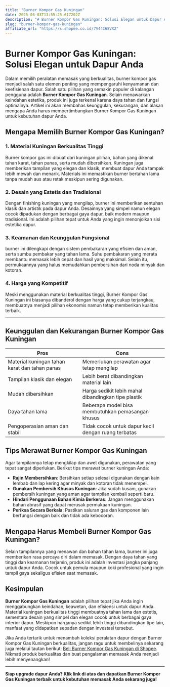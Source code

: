 ```yaml
---
title: "Burner Kompor Gas Kuningan"
date: 2025-06-03T13:55:25.617202Z
description: "# Burner Kompor Gas Kuningan: Solusi Elegan untuk Dapur Anda..."
slug: "burner-kompor-gas-kuningan"
affiliate_url: "https://s.shopee.co.id/7V44C68VX2"
---
```

# Burner Kompor Gas Kuningan: Solusi Elegan untuk Dapur Anda

Dalam memilih peralatan memasak yang berkualitas, burner kompor gas menjadi salah satu elemen penting yang mempengaruhi kenyamanan dan keefisienan dapur. Salah satu pilihan yang semakin populer di kalangan pengguna adalah **Burner Kompor Gas Kuningan**. Selain menawarkan keindahan estetika, produk ini juga terkenal karena daya tahan dan fungsi optimalnya. Artikel ini akan membahas keunggulan, kekurangan, dan alasan mengapa Anda harus mempertimbangkan Burner Kompor Gas Kuningan untuk kebutuhan dapur Anda.

## Mengapa Memilih Burner Kompor Gas Kuningan?

### 1. Material Kuningan Berkualitas Tinggi

Burner kompor gas ini dibuat dari kuningan pilihan, bahan yang dikenal tahan karat, tahan panas, serta mudah dibersihkan. Kuningan juga memberikan tampilan yang elegan dan klasik, membuat dapur Anda tampak lebih mewah dan menarik. Materials ini memastikan burner bertahan lama tanpa mudah aus atau retak meskipun sering digunakan.

### 2. Desain yang Estetis dan Tradisional

Dengan finishing kuningan yang mengilap, burner ini memberikan sentuhan klasik dan artistik pada dapur Anda. Desainnya yang simpel namun elegan cocok dipadukan dengan berbagai gaya dapur, baik modern maupun tradisional. Ini adalah pilihan tepat untuk Anda yang ingin menonjolkan sisi estetika dapur.

### 3. Keamanan dan Keunggulan Fungsional

 burner ini dilengkapi dengan sistem pembakaran yang efisien dan aman, serta sumbu pembakar yang tahan lama. Suhu pembakaran yang merata membantu memasak lebih cepat dan hasil yang maksimal. Selain itu, permukaannya yang halus memudahkan pembersihan dari noda minyak dan kotoran.

### 4. Harga yang Kompetitif

Meski menggunakan material berkualitas tinggi, Burner Kompor Gas Kuningan ini biasanya dibanderol dengan harga yang cukup terjangkau, membuatnya menjadi pilihan ekonomis namun tetap memberikan kualitas terbaik.

---

## Keunggulan dan Kekurangan Burner Kompor Gas Kuningan

| **Pros**                                         | **Cons**                                              |
|--------------------------------------------------|------------------------------------------------------|
| Material kuningan tahan karat dan tahan panas   | Memerlukan perawatan agar tetap mengilap          |
| Tampilan klasik dan elegan                      | Lebih berat dibandingkan material lain           |
| Mudah dibersihkan                              | Harga sedikit lebih mahal dibandingkan tipe plastik |
| Daya tahan lama                                | Beberapa model bisa membutuhkan pemasangan khusus  |
| Pengoperasian aman dan stabil                   | Tidak cocok untuk dapur kecil dengan ruang terbatas |

## Tips Merawat Burner Kompor Gas Kuningan

Agar tampilannya tetap mengkilap dan awet digunakan, perawatan yang tepat sangat diperlukan. Berikut tips merawat burner kuningan Anda:

- **Rajin Membersihkan**: Bersihkan setiap selesai digunakan dengan kain lembab dan lap kering agar minyak dan kotoran tidak menempel.
- **Gunakan Pembersih Khusus Kuningan**: Jika sudah kusam, gunakan pembersih kuningan yang aman agar tampilan kembali seperti baru.
- **Hindari Penggunaan Bahan Kimia Berkeras**: Jangan menggunakan bahan abrasif yang dapat merusak permukaan kuningan.
- **Periksa Secara Berkala**: Pastikan saluran gas dan komponen lain berfungsi dengan baik dan tidak ada kebocoran.

## Mengapa Harus Membeli Burner Kompor Gas Kuningan?

Selain tampilannya yang menawan dan bahan tahan lama, burner ini juga memberikan rasa percaya diri dalam memasak. Dengan daya tahan yang tinggi dan keamanan terjamin, produk ini adalah investasi jangka panjang untuk dapur Anda. Cocok untuk pemula maupun koki profesional yang ingin tampil gaya sekaligus efisien saat memasak.

## Kesimpulan

**Burner Kompor Gas Kuningan** adalah pilihan tepat jika Anda ingin menggabungkan keindahan, keawetan, dan efisiensi untuk dapur Anda. Material kuningan berkualitas tinggi membuatnya tahan lama dan estetis, sementara desain yang simpel dan elegan cocok untuk berbagai gaya interior dapur. Meskipun harganya sedikit lebih tinggi dibandingkan tipe lain, manfaat yang didapatkan sepadan dengan investasi tersebut.

Jika Anda tertarik untuk menambah koleksi peralatan dapur dengan Burner Kompor Gas Kuningan berkualitas, jangan ragu untuk membelinya sekarang juga melalui tautan berikut: [Beli Burner Kompor Gas Kuningan di Shopee](https://s.shopee.co.id/7V44C68VX2). Nikmati produk berkualitas dan buat pengalaman memasak Anda menjadi lebih menyenangkan!

---

**Siap upgrade dapur Anda? Klik link di atas dan dapatkan Burner Kompor Gas Kuningan terbaik untuk kebutuhan memasak Anda sekarang juga!**